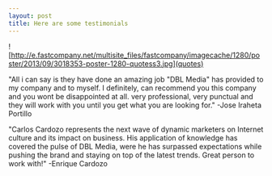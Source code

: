 ```yaml
---
layout: post
title: Here are some testimonials
---
```

![http://e.fastcompany.net/multisite_files/fastcompany/imagecache/1280/poster/2013/09/3018353-poster-1280-quotess3.jpg](quotes)

"All i can say is they have done an amazing job "DBL Media" has provided to my company and to myself. I definitely, can recommend you this company and you wont be disappointed at all. very professional, very punctual and they will work with you until you get what you are looking for."
-Jose Iraheta Portillo

"Carlos Cardozo represents the next wave of dynamic marketers on Internet culture and its impact on business. His application of knowledge has covered the pulse of DBL Media, were he has surpassed expectations while pushing the brand and staying on top of the latest trends. Great person to work with!"
-Enrique Cardozo
